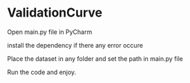# ValidationCurve

Open main.py file in PyCharm 

install the dependency if there any error occure

Place the dataset in any folder and set the path in main.py file

Run the code and enjoy.
